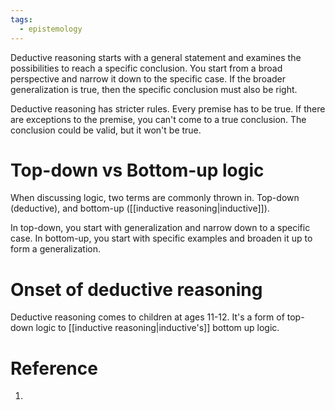 ```yaml
---
tags:
  - epistemology
---
```

Deductive reasoning starts with a general statement and examines the possibilities to reach a specific conclusion. You start from a broad perspective and narrow it down to the specific case. If the broader generalization is true, then the specific conclusion must also be right.

Deductive reasoning has stricter rules. Every premise has to be true. If there are exceptions to the premise, you can't come to a true conclusion. The conclusion could be valid, but it won't be true. 

# Top-down vs Bottom-up logic
When discussing logic, two terms are commonly thrown in. Top-down (deductive), and bottom-up ([[inductive reasoning|inductive]]). 

In top-down, you start with generalization and narrow down to a specific case. In bottom-up, you start with specific examples and broaden it up to form a generalization.

# Onset of deductive reasoning
Deductive reasoning comes to children at ages 11-12. It's a form of top-down logic to [[inductive reasoning|inductive's]] bottom up logic.


# Reference
1. 